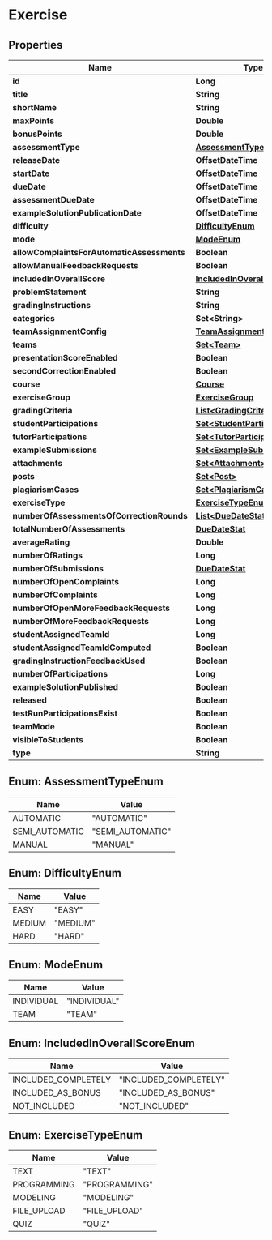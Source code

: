 

# Exercise


## Properties

| Name | Type | Description | Notes |
|------------ | ------------- | ------------- | -------------|
|**id** | **Long** |  |  [optional] |
|**title** | **String** |  |  [optional] |
|**shortName** | **String** |  |  [optional] |
|**maxPoints** | **Double** |  |  [optional] |
|**bonusPoints** | **Double** |  |  [optional] |
|**assessmentType** | [**AssessmentTypeEnum**](#AssessmentTypeEnum) |  |  [optional] |
|**releaseDate** | **OffsetDateTime** |  |  [optional] |
|**startDate** | **OffsetDateTime** |  |  [optional] |
|**dueDate** | **OffsetDateTime** |  |  [optional] |
|**assessmentDueDate** | **OffsetDateTime** |  |  [optional] |
|**exampleSolutionPublicationDate** | **OffsetDateTime** |  |  [optional] |
|**difficulty** | [**DifficultyEnum**](#DifficultyEnum) |  |  [optional] |
|**mode** | [**ModeEnum**](#ModeEnum) |  |  [optional] |
|**allowComplaintsForAutomaticAssessments** | **Boolean** |  |  [optional] |
|**allowManualFeedbackRequests** | **Boolean** |  |  [optional] |
|**includedInOverallScore** | [**IncludedInOverallScoreEnum**](#IncludedInOverallScoreEnum) |  |  [optional] |
|**problemStatement** | **String** |  |  [optional] |
|**gradingInstructions** | **String** |  |  [optional] |
|**categories** | **Set&lt;String&gt;** |  |  [optional] |
|**teamAssignmentConfig** | [**TeamAssignmentConfig**](TeamAssignmentConfig.md) |  |  [optional] |
|**teams** | [**Set&lt;Team&gt;**](Team.md) |  |  [optional] |
|**presentationScoreEnabled** | **Boolean** |  |  [optional] |
|**secondCorrectionEnabled** | **Boolean** |  |  [optional] |
|**course** | [**Course**](Course.md) |  |  [optional] |
|**exerciseGroup** | [**ExerciseGroup**](ExerciseGroup.md) |  |  [optional] |
|**gradingCriteria** | [**List&lt;GradingCriterion&gt;**](GradingCriterion.md) |  |  [optional] |
|**studentParticipations** | [**Set&lt;StudentParticipation&gt;**](StudentParticipation.md) |  |  [optional] |
|**tutorParticipations** | [**Set&lt;TutorParticipation&gt;**](TutorParticipation.md) |  |  [optional] |
|**exampleSubmissions** | [**Set&lt;ExampleSubmission&gt;**](ExampleSubmission.md) |  |  [optional] |
|**attachments** | [**Set&lt;Attachment&gt;**](Attachment.md) |  |  [optional] |
|**posts** | [**Set&lt;Post&gt;**](Post.md) |  |  [optional] |
|**plagiarismCases** | [**Set&lt;PlagiarismCase&gt;**](PlagiarismCase.md) |  |  [optional] |
|**exerciseType** | [**ExerciseTypeEnum**](#ExerciseTypeEnum) |  |  |
|**numberOfAssessmentsOfCorrectionRounds** | [**List&lt;DueDateStat&gt;**](DueDateStat.md) |  |  [optional] |
|**totalNumberOfAssessments** | [**DueDateStat**](DueDateStat.md) |  |  [optional] |
|**averageRating** | **Double** |  |  [optional] |
|**numberOfRatings** | **Long** |  |  [optional] |
|**numberOfSubmissions** | [**DueDateStat**](DueDateStat.md) |  |  [optional] |
|**numberOfOpenComplaints** | **Long** |  |  [optional] |
|**numberOfComplaints** | **Long** |  |  [optional] |
|**numberOfOpenMoreFeedbackRequests** | **Long** |  |  [optional] |
|**numberOfMoreFeedbackRequests** | **Long** |  |  [optional] |
|**studentAssignedTeamId** | **Long** |  |  [optional] |
|**studentAssignedTeamIdComputed** | **Boolean** |  |  [optional] |
|**gradingInstructionFeedbackUsed** | **Boolean** |  |  [optional] |
|**numberOfParticipations** | **Long** |  |  [optional] |
|**exampleSolutionPublished** | **Boolean** |  |  [optional] |
|**released** | **Boolean** |  |  [optional] |
|**testRunParticipationsExist** | **Boolean** |  |  [optional] |
|**teamMode** | **Boolean** |  |  [optional] |
|**visibleToStudents** | **Boolean** |  |  [optional] |
|**type** | **String** |  |  |



## Enum: AssessmentTypeEnum

| Name | Value |
|---- | -----|
| AUTOMATIC | &quot;AUTOMATIC&quot; |
| SEMI_AUTOMATIC | &quot;SEMI_AUTOMATIC&quot; |
| MANUAL | &quot;MANUAL&quot; |



## Enum: DifficultyEnum

| Name | Value |
|---- | -----|
| EASY | &quot;EASY&quot; |
| MEDIUM | &quot;MEDIUM&quot; |
| HARD | &quot;HARD&quot; |



## Enum: ModeEnum

| Name | Value |
|---- | -----|
| INDIVIDUAL | &quot;INDIVIDUAL&quot; |
| TEAM | &quot;TEAM&quot; |



## Enum: IncludedInOverallScoreEnum

| Name | Value |
|---- | -----|
| INCLUDED_COMPLETELY | &quot;INCLUDED_COMPLETELY&quot; |
| INCLUDED_AS_BONUS | &quot;INCLUDED_AS_BONUS&quot; |
| NOT_INCLUDED | &quot;NOT_INCLUDED&quot; |



## Enum: ExerciseTypeEnum

| Name | Value |
|---- | -----|
| TEXT | &quot;TEXT&quot; |
| PROGRAMMING | &quot;PROGRAMMING&quot; |
| MODELING | &quot;MODELING&quot; |
| FILE_UPLOAD | &quot;FILE_UPLOAD&quot; |
| QUIZ | &quot;QUIZ&quot; |




